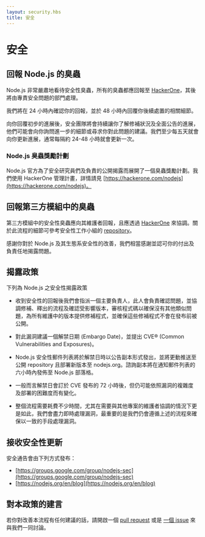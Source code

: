 ```yaml
---
layout: security.hbs
title: 安全
---
```


# 安全

## 回報 Node.js 的臭蟲

Node.js 非常嚴肅地看待安全性臭蟲，所有的臭蟲都應回報至 [HackerOne](https://hackerone.com/nodejs)，其後將由專責安全問題的部門處理。

我們將在 24 小時內確認你的回報，並於 48 小時內回覆你後續處置的相關細節。

向你回覆初步的進展後，安全團隊將會持續讓你了解修補狀況及全面公告的進展，他們可能會向你詢問進一步的細節或尋求你對此問題的建議。我們至少每五天就會向你更新進展，通常每隔約 24-48 小時就會更新一次。

### Node.js 臭蟲獎勵計劃

Node.js 官方為了安全研究員們及負責的公開揭露而展開了一個臭蟲獎勵計劃。我們使用 HackerOne 管理計畫，詳情請見 [https://hackerone.com/nodejs](https://hackerone.com/nodejs)。

## 回報第三方模組中的臭蟲

第三方模組中的安全性臭蟲應向其維護者回報，且應透過 [HackerOne](https://hackerone.com/nodejs-ecosystem) 來協調。關於此流程的細節可參考安全性工作小組的 [repository](https://github.com/nodejs/security-wg/blob/master/processes/third_party_vuln_process.md)。

感謝你對於 Node.js 及其生態系安全性的改善，我們相當感謝並認可你的付出及負責任地揭露問題。

## 揭露政策

下列為 Node.js 之安全性揭露政策

- 收到安全性的回報後我們會指派一個主要負責人，此人會負責確認問題，並協調修補、釋出的流程及確認受影響版本，審核程式碼以確保沒有其他類似問題，為所有維護中的版本提供修補程式，並確保這些修補程式不會在發布前被公開。

- 對此漏洞建議一個解禁日期 (Embargo Date)，並提出 CVE® (Common Vulnerabilities and Exposures)。

- Node.js 安全性郵件列表將於解禁日時以公告副本形式發出，並將更動推送至公開 repository 且部署新版本至 nodejs.org。諮詢副本將在通知郵件列表的六小時內發佈至 Node.js 部落格。

- 一般而言解禁日會訂於 CVE 發布的 72 小時後，但仍可能依照漏洞的複雜度及部署的困難度而有變化。

- 整個流程需要耗費不少時間，尤其在需要與其他專案的維護者協調的情況下更是如此，我們會盡力即時處理漏洞，最重要的是我們仍會遵循上述的流程來確保以一致的手段處理漏洞。

## 接收安全性更新

安全通告會由下列方式發布：

- [https://groups.google.com/group/nodejs-sec](https://groups.google.com/group/nodejs-sec)
- [https://nodejs.org/en/blog](https://nodejs.org/en/blog)

## 對本政策的建言

若你對改善本流程有任何建議的話，請開啟一個 [pull request](https://github.com/nodejs/nodejs.org) 或是 [一個 issue](https://github.com/nodejs/security-wg/issues/new) 來與我們一同討論。
